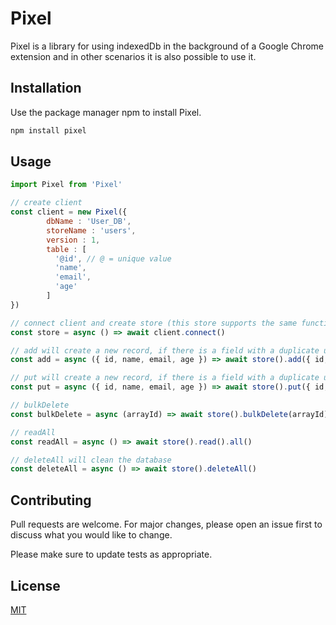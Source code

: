# Pixel

Pixel is a library for using indexedDb in the background of a Google Chrome extension and in other scenarios it is also possible to use it.

## Installation

Use the package manager npm to install Pixel.

```bash
npm install pixel
```

## Usage

```javascript
import Pixel from 'Pixel'

// create client
const client = new Pixel({
        dbName : 'User_DB',
        storeName : 'users',
        version : 1,
        table : [
          '@id', // @ = unique value
          'name',
          'email',
          'age'
        ]
})

// connect client and create store (this store supports the same functions as indexedDb and has some more utilities)
const store = async () => await client.connect()

// add will create a new record, if there is a field with a duplicate unique value the transaction will give an error
const add = async ({ id, name, email, age }) => await store().add({ id, name, email, age })

// put will create a new record, if there is a field with a duplicate unique value it will update the item.
const put = async ({ id, name, email, age }) => await store().put({ id, name, email, age })

// bulkDelete
const bulkDelete = async (arrayId) => await store().bulkDelete(arrayId)

// readAll
const readAll = async () => await store().read().all()

// deleteAll will clean the database
const deleteAll = async () => await store().deleteAll()
```

## Contributing

Pull requests are welcome. For major changes, please open an issue first
to discuss what you would like to change.

Please make sure to update tests as appropriate.

## License

[MIT](https://choosealicense.com/licenses/mit/)